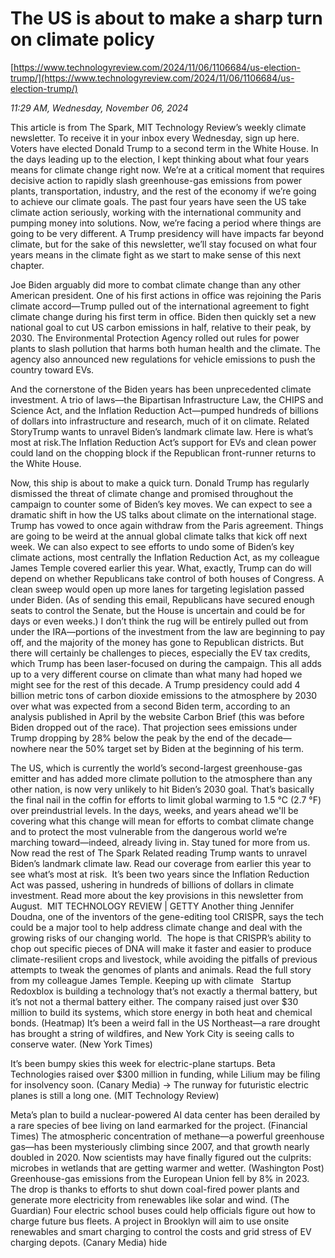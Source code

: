 # The US is about to make a sharp turn on climate policy

[https://www.technologyreview.com/2024/11/06/1106684/us-election-trump/](https://www.technologyreview.com/2024/11/06/1106684/us-election-trump/)

*11:29 AM, Wednesday, November 06, 2024*

This article is from The Spark, MIT Technology Review’s weekly climate newsletter. To receive it in your inbox every Wednesday, sign up here. Voters have elected Donald Trump to a second term in the White House.  In the days leading up to the election, I kept thinking about what four years means for climate change right now. We’re at a critical moment that requires decisive action to rapidly slash greenhouse-gas emissions from power plants, transportation, industry, and the rest of the economy if we’re going to achieve our climate goals. The past four years have seen the US take climate action seriously, working with the international community and pumping money into solutions. Now, we’re facing a period where things are going to be very different. A Trump presidency will have impacts far beyond climate, but for the sake of this newsletter, we’ll stay focused on what four years means in the climate fight as we start to make sense of this next chapter.

Joe Biden arguably did more to combat climate change than any other American president. One of his first actions in office was rejoining the Paris climate accord—Trump pulled out of the international agreement to fight climate change during his first term in office. Biden then quickly set a new national goal to cut US carbon emissions in half, relative to their peak, by 2030. The Environmental Protection Agency rolled out rules for power plants to slash pollution that harms both human health and the climate. The agency also announced new regulations for vehicle emissions to push the country toward EVs.

And the cornerstone of the Biden years has been unprecedented climate investment. A trio of laws—the Bipartisan Infrastructure Law, the CHIPS and Science Act, and the Inflation Reduction Act—pumped hundreds of billions of dollars into infrastructure and research, much of it on climate. Related StoryTrump wants to unravel Biden’s landmark climate law. Here is what’s most at risk.The Inflation Reduction Act’s support for EVs and clean power could land on the chopping block if the Republican front-runner returns to the White House.

Now, this ship is about to make a quick turn. Donald Trump has regularly dismissed the threat of climate change and promised throughout the campaign to counter some of Biden’s key moves. We can expect to see a dramatic shift in how the US talks about climate on the international stage. Trump has vowed to once again withdraw from the Paris agreement. Things are going to be weird at the annual global climate talks that kick off next week. We can also expect to see efforts to undo some of Biden’s key climate actions, most centrally the Inflation Reduction Act, as my colleague James Temple covered earlier this year.  What, exactly, Trump can do will depend on whether Republicans take control of both houses of Congress. A clean sweep would open up more lanes for targeting legislation passed under Biden. (As of sending this email, Republicans have secured enough seats to control the Senate, but the House is uncertain and could be for days or even weeks.) I don’t think the rug will be entirely pulled out from under the IRA—portions of the investment from the law are beginning to pay off, and the majority of the money has gone to Republican districts. But there will certainly be challenges to pieces, especially the EV tax credits, which Trump has been laser-focused on during the campaign. This all adds up to a very different course on climate than what many had hoped we might see for the rest of this decade. A Trump presidency could add 4 billion metric tons of carbon dioxide emissions to the atmosphere by 2030 over what was expected from a second Biden term, according to an analysis published in April by the website Carbon Brief (this was before Biden dropped out of the race). That projection sees emissions under Trump dropping by 28% below the peak by the end of the decade—nowhere near the 50% target set by Biden at the beginning of his term.

The US, which is currently the world’s second-largest greenhouse-gas emitter and has added more climate pollution to the atmosphere than any other nation, is now very unlikely to hit Biden’s 2030 goal. That’s basically the final nail in the coffin for efforts to limit global warming to 1.5 °C (2.7 °F) over preindustrial levels. In the days, weeks, and years ahead we'll be covering what this change will mean for efforts to combat climate change and to protect the most vulnerable from the dangerous world we’re marching toward—indeed, already living in. Stay tuned for more from us.  Now read the rest of The Spark Related reading Trump wants to unravel Biden’s landmark climate law. Read our coverage from earlier this year to see what’s most at risk.  It’s been two years since the Inflation Reduction Act was passed, ushering in hundreds of billions of dollars in climate investment. Read more about the key provisions in this newsletter from August.   MIT TECHNOLOGY REVIEW | GETTY   Another thing Jennifer Doudna, one of the inventors of the gene-editing tool CRISPR, says the tech could be a major tool to help address climate change and deal with the growing risks of our changing world.  The hope is that CRISPR’s ability to chop out specific pieces of DNA will make it faster and easier to produce climate-resilient crops and livestock, while avoiding the pitfalls of previous attempts to tweak the genomes of plants and animals. Read the full story from my colleague James Temple. Keeping up with climate   Startup Redoxblox is building a technology that’s not exactly a thermal battery, but it’s not not a thermal battery either. The company raised just over $30 million to build its systems, which store energy in both heat and chemical bonds. (Heatmap) It’s been a weird fall in the US Northeast—a rare drought has brought a string of wildfires, and New York City is seeing calls to conserve water. (New York Times)

It’s been bumpy skies this week for electric-plane startups. Beta Technologies raised over $300 million in funding, while Lilium may be filing for insolvency soon. (Canary Media) → The runway for futuristic electric planes is still a long one. (MIT Technology Review)

Meta’s plan to build a nuclear-powered AI data center has been derailed by a rare species of bee living on land earmarked for the project. (Financial Times) The atmospheric concentration of methane—a powerful greenhouse gas—has been mysteriously climbing since 2007, and that growth nearly doubled in 2020. Now scientists may have finally figured out the culprits: microbes in wetlands that are getting warmer and wetter. (Washington Post) Greenhouse-gas emissions from the European Union fell by 8% in 2023. The drop is thanks to efforts to shut down coal-fired power plants and generate more electricity from renewables like solar and wind. (The Guardian) Four electric school buses could help officials figure out how to charge future bus fleets. A project in Brooklyn will aim to use onsite renewables and smart charging to control the costs and grid stress of EV charging depots. (Canary Media) hide

